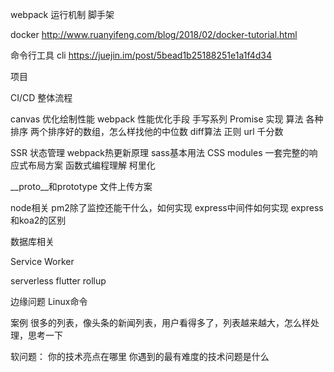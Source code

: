 webpack 运行机制
脚手架

docker
http://www.ruanyifeng.com/blog/2018/02/docker-tutorial.html

命令行工具
cli
https://juejin.im/post/5bead1b25188251e1a1f4d34


项目


CI/CD 整体流程

canvas 优化绘制性能
webpack 性能优化手段
手写系列
    Promise 实现
算法
    各种排序
    两个排序好的数组，怎么样找他的中位数
    diff算法
正则
    url
    千分数

SSR
状态管理
webpack热更新原理
sass基本用法
CSS modules
一套完整的响应式布局方案
函数式编程理解
    柯里化


__proto__和prototype
文件上传方案

node相关
    pm2除了监控还能干什么，如何实现
    express中间件如何实现
    express和koa2的区别

数据库相关

Service Worker 


serverless
flutter
rollup

边缘问题
    Linux命令

案例
    很多的列表，像头条的新闻列表，用户看得多了，列表越来越大，怎么样处理，思考一下

软问题：
你的技术亮点在哪里
你遇到的最有难度的技术问题是什么


























